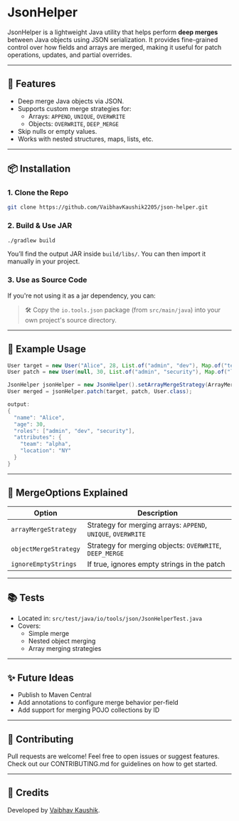 # JsonHelper

JsonHelper is a lightweight Java utility that helps perform **deep merges** between Java objects using JSON serialization. It provides fine-grained control over how fields and arrays are merged, making it useful for patch operations, updates, and partial overrides.

---

## 🚀 Features

- Deep merge Java objects via JSON.
- Supports custom merge strategies for:
    - Arrays: `APPEND`, `UNIQUE`, `OVERWRITE`
    - Objects: `OVERWRITE`, `DEEP_MERGE`
- Skip nulls or empty values.
- Works with nested structures, maps, lists, etc.

---

## 📦 Installation

### 1. Clone the Repo
```bash
git clone https://github.com/VaibhavKaushik2205/json-helper.git
```

### 2. Build & Use JAR
```bash
./gradlew build
```
You’ll find the output JAR inside `build/libs/`. You can then import it manually in your project.

### 3. Use as Source Code
If you're not using it as a jar dependency, you can:

> 🛠️ Copy the `io.tools.json` package (from `src/main/java`) into your own project's source directory.

---

## 🧪 Example Usage

```java
User target = new User("Alice", 28, List.of("admin", "dev"), Map.of("team", "alpha"));
User patch = new User(null, 30, List.of("admin", "security"), Map.of("location", "NY"));

JsonHelper jsonHelper = new JsonHelper().setArrayMergeStrategy(ArrayMergeStrategy.UNIQUE).setObjectMergeStrategy(ObjectMergeStrategy.DEEP_MERGE).setIgnoreEmptyStrings(false);
User merged = jsonHelper.patch(target, patch, User.class);

output:
{
  "name": "Alice",
  "age": 30,
  "roles": ["admin", "dev", "security"],
  "attributes": {
    "team": "alpha",
    "location": "NY"
  }
}
```

---

## 🧠 MergeOptions Explained

| Option | Description |
|--------|-------------|
| `arrayMergeStrategy` | Strategy for merging arrays: `APPEND`, `UNIQUE`, `OVERWRITE` |
| `objectMergeStrategy` | Strategy for merging objects: `OVERWRITE`, `DEEP_MERGE` |
| `ignoreEmptyStrings` | If true, ignores empty strings in the patch |

---

## 📚 Tests
- Located in: `src/test/java/io/tools/json/JsonHelperTest.java`
- Covers:
    - Simple merge
    - Nested object merging
    - Array merging strategies

---

## ✨ Future Ideas
- Publish to Maven Central
- Add annotations to configure merge behavior per-field
- Add support for merging POJO collections by ID

---


## 🤝 Contributing
Pull requests are welcome! Feel free to open issues or suggest features. Check out our CONTRIBUTING.md for guidelines on how to get started.

---

## 🙌 Credits
Developed by [Vaibhav Kaushik](https://github.com/VaibhavKaushik2205).
